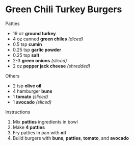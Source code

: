 # Green Chili Turkey Burgers

Patties
- 19 oz **ground turkey**
- 4 oz canned **green chiles** *(diced)*
- 0.5 tsp **cumin**
- 0.25 tsp **garlic powder**
- 0.25 tsp **salt**
- 2-3 **green onions** *(sliced)*
- 2 oz **pepper jack cheese** *(shredded)*

Others
- 2 tsp **olive oil**
- 4 hamburger **buns**
- 1 **tomato** *(sliced)*
- 1 **avocado** *(sliced)*

Instructions
1. Mix **patties** ingredients in bowl
1. Make **4 patties**
1. Fry patties in pan with **oil**
1. Build burgers with **buns**, **patties**, **tomato**, and **avocado**
